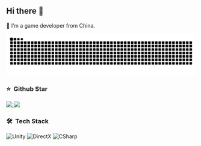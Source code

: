 ## Hi there 👋

🌱 I’m a game developer from China.

<picture>
  <source media="(prefers-color-scheme: dark)" srcset="https://raw.githubusercontent.com/michaelchern/michaelchern/output/github-contribution-grid-snake-dark.svg">
  <source media="(prefers-color-scheme: light)" srcset="https://raw.githubusercontent.com/michaelchern/michaelchern/output/github-contribution-grid-snake.svg">
  <img alt="github contribution grid snake animation" src="https://raw.githubusercontent.com/michaelchern/michaelchern/output/github-contribution-grid-snake.svg">
</picture>

### ⭐️ &nbsp;Github Star
<a align="center" href="https://michaelchern.github.io/">
<img height="150px" src="https://github-readme-stats.vercel.app/api?username=michaelchern&hide=html&hide_title=true&layout=compact&" />
<img height="150px" src="https://github-readme-stats.vercel.app/api/top-langs/?username=michaelchern&hide=html&hide_title=true&layout=compact&langs_count=6" />
</a>

### 🛠 &nbsp;Tech Stack
![Unity](https://img.shields.io/badge/-Unity-000?&logo=Unity)
![DirectX](https://img.shields.io/badge/-DirectX-000?&logo=windows)
![CSharp](https://img.shields.io/badge/-CSharp-000?&logo=CSharp)